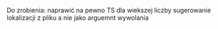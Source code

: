 Do zrobienia:
naprawić na pewno TS dla wiekszej liczby 
sugerowanie lokalizacji z pliku a nie jako arguemnt wywolania
